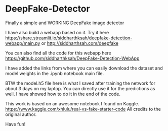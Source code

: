 # DeepFake-Detector
Finally a simple and WORKING DeepFake image detector

I have also build a webapp based on it. Try it here https://share.streamlit.io/siddharthksah/deepfake-detection-webapp/main.py or http://siddharthsah.com/deepfake

You can also find all the code for this webapp here https://github.com/siddharthksah/DeepFake-Detection-WebApp

I have added the links from where you can easily download the dataset and model weights in the .ipynb notebook main file.

BTW the model.h5 file here is what I saved after training the network for about 3 days on my laptop. You can directly use it for the predictions as well. I have showed how to do it in the end of the code.

This work is based on an awesome notebook I found on Kaggle. https://www.kaggle.com/xhlulu/real-vs-fake-starter-code All credits to the original author.

Have fun!
